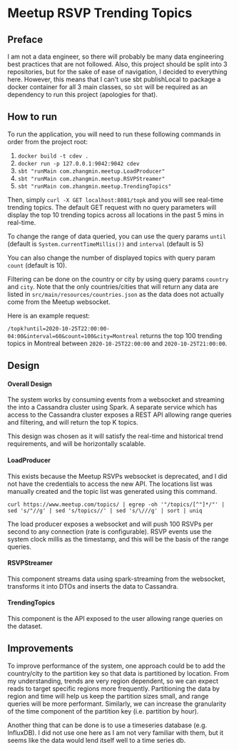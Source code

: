 # Meetup RSVP Trending Topics

## Preface

I am not a data engineer, so there will probably be many data engineering best practices
that are not followed. Also, this project should be split into 3 repositories, but for
the sake of ease of navigation, I decided to everything here. However, this means 
that I can't use sbt publishLocal to package a docker container for all 3 main classes,
so `sbt` will be required as an dependency to run this project (apologies for that).

## How to run

To run the application, you will need to run these following commands in order
from the project root:
1. `docker build -t cdev .`
2. `docker run -p 127.0.0.1:9042:9042 cdev`
3. `sbt "runMain com.zhangmin.meetup.LoadProducer"`
4. `sbt "runMain com.zhangmin.meetup.RSVPStreamer"`
5. `sbt "runMain com.zhangmin.meetup.TrendingTopics"`

Then, simply `curl -X GET localhost:8081/topk` and you will see real-time trending topics.
The default GET request with no query parameters will display the top 10 trending topics 
across all locations in the past 5 mins in real-time. 

To change the range of data queried, you can use the query params `until` (default is
 `System.currentTimeMillis())` and `interval` (default is 5)

You can also change the number of displayed topics with query param `count` (default is 10).

Filtering can be done on the country or city by using query params `country` and `city`.
Note that the only countries/cities that will return any data are listed in 
`src/main/resources/countries.json` as the data does not actually come from the 
Meetup websocket.

Here is an example request:

`/topk?until=2020-10-25T22:00:00-04:00&interval=60&count=100&city=Montreal` 
returns the top 100 trending topics in Montreal between `2020-10-25T22:00:00` and 
`2020-10-25T21:00:00`.

## Design

#### Overall Design

The system works by consuming events from a websocket and streaming the into a Cassandra cluster
using Spark. A separate service which has access to the Cassandra cluster exposes a REST API 
allowing range queries and filtering, and will return the top K topics.

This design was chosen as it will satisfy the real-time and historical trend requirements, and 
will be horizontally scalable.

#### LoadProducer 

This exists because the Meetup RSVPs websocket is deprecated, and I did not have 
the credentials to access the new API. The locations list was manually created 
and the topic list was generated using this command.

`curl https://www.meetup.com/topics/ | egrep -oh '"/topics/[^"]*/"' | sed 's/"//g' | sed 's/topics//' | sed 's/\///g' | sort | uniq` 

The load producer exposes a websocket and will push 100 RSVPs per second to any connection 
(rate is configurable). RSVP events use the system clock millis as the timestamp, and 
this will be the basis of the range queries.

#### RSVPStreamer

This component streams data using spark-streaming from the websocket, transforms it into DTOs 
and inserts the data to Cassandra.

#### TrendingTopics

This component is the API exposed to the user allowing range queries on the dataset.

## Improvements

To improve performance of the system, one approach could be to add the country/city to the partition key
so that data is partitioned by location. From my understanding, trends are very region dependent, so
we can expect reads to target specific regions more frequently. Partitioning the data by region and time
will help us keep the partition sizes small, and range queries will be more performant. Similarly, we can
increase the granularity of the time component of the partition key (i.e. partition by hour). 

Another thing that can be done is to use a timeseries database (e.g. InfluxDB). I did not use one here 
as I am not very familiar with them, but it seems like the data would lend itself well to a time series db. 
